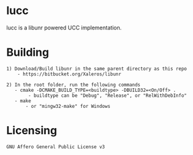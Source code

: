 # lucc #

lucc is a libunr powered UCC implementation.

# Building #

```
1) Download/Build libunr in the same parent directory as this repo
    - https://bitbucket.org/Xaleros/libunr

2) In the root folder, run the following commands
   - cmake -DCMAKE_BUILD_TYPE=<buildtype> -DBUILD32=<On/Off> .
        - buildtype can be "Debug", "Release", or "RelWithDebInfo"
   - make
       - or "mingw32-make" for Windows
```

# Licensing #

    GNU Affero General Public License v3
